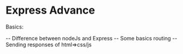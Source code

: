# Express Advance 
Basics: 



-- Difference between nodeJs and Express
-- Some basics routing
-- Sending responses of html=>css/js


 
